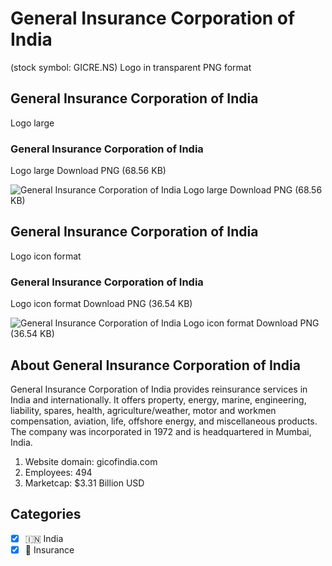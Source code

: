 # General Insurance Corporation of India
 (stock symbol: GICRE.NS) Logo in transparent PNG format

## General Insurance Corporation of India
 Logo large

### General Insurance Corporation of India
 Logo large Download PNG (68.56 KB)

![General Insurance Corporation of India
 Logo large Download PNG (68.56 KB)](/img/orig/GICRE.NS_BIG-d6eae026.png)

## General Insurance Corporation of India
 Logo icon format

### General Insurance Corporation of India
 Logo icon format Download PNG (36.54 KB)

![General Insurance Corporation of India
 Logo icon format Download PNG (36.54 KB)](/img/orig/GICRE.NS-12a35b3c.png)

## About General Insurance Corporation of India


General Insurance Corporation of India provides reinsurance services in India and internationally. It offers property, energy, marine, engineering, liability, spares, health, agriculture/weather, motor and workmen compensation, aviation, life, offshore energy, and miscellaneous products. The company was incorporated in 1972 and is headquartered in Mumbai, India.

1. Website domain: gicofindia.com
2. Employees: 494
3. Marketcap: $3.31 Billion USD


## Categories
- [x] 🇮🇳 India
- [x] 🏦 Insurance
